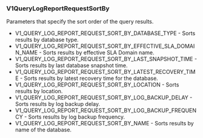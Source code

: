 ### V1QueryLogReportRequestSortBy
Parameters that specify the sort order of the query results.

- V1_QUERY_LOG_REPORT_REQUEST_SORT_BY_DATABASE_TYPE - Sorts results by database type.
- V1_QUERY_LOG_REPORT_REQUEST_SORT_BY_EFFECTIVE_SLA_DOMAIN_NAME - Sorts results by effective SLA Domain name.
- V1_QUERY_LOG_REPORT_REQUEST_SORT_BY_LAST_SNAPSHOT_TIME - Sorts results by last database snapshot time.
- V1_QUERY_LOG_REPORT_REQUEST_SORT_BY_LATEST_RECOVERY_TIME - Sorts results by latest recovery time for the database.
- V1_QUERY_LOG_REPORT_REQUEST_SORT_BY_LOCATION - Sorts results by location.
- V1_QUERY_LOG_REPORT_REQUEST_SORT_BY_LOG_BACKUP_DELAY - Sorts results by log backup delay.
- V1_QUERY_LOG_REPORT_REQUEST_SORT_BY_LOG_BACKUP_FREQUENCY - Sorts results by log backup frequency.
- V1_QUERY_LOG_REPORT_REQUEST_SORT_BY_NAME - Sorts results by name of the database.
